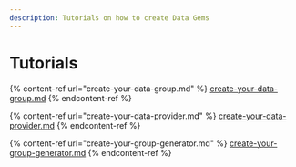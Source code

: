 ```yaml
---
description: Tutorials on how to create Data Gems
---
```


# Tutorials

{% content-ref url="create-your-data-group.md" %}
[create-your-data-group.md](create-your-data-group.md)
{% endcontent-ref %}

{% content-ref url="create-your-data-provider.md" %}
[create-your-data-provider.md](create-your-data-provider.md)
{% endcontent-ref %}

{% content-ref url="create-your-group-generator.md" %}
[create-your-group-generator.md](create-your-group-generator.md)
{% endcontent-ref %}
